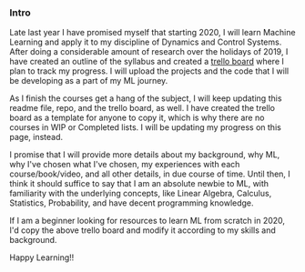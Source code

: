 ### Intro

Late last year I have promised myself that starting 2020, I will learn Machine Learning and apply it to my discipline of Dynamics and Control Systems. After doing a considerable amount of research over the holidays of 2019, I have created an outline of the syllabus and created a [trello board](https://trello.com/b/WTAfa9fW) where I plan to track my progress. I will upload the projects and the code that I will be developing as a part of my ML journey.

As I finish the courses get a hang of the subject, I will keep updating this readme file, repo, and the trello board, as well. I have created the trello board as a template for anyone to copy it, which is why there are no courses in WIP or Completed lists. I will be updating my progress on this page, instead.

I promise that I will provide more details about my background, why ML, why I've chosen what I've chosen, my experiences with each course/book/video, and all other details, in due course of time. Until then, I think it should suffice to say that I am an absolute newbie to ML, with familiarity with the underlying concepts, like Linear Algebra, Calculus, Statistics, Probability, and have decent programming knowledge.

If I am a beginner looking for resources to learn ML from scratch in 2020, I'd copy the above trello board and modify it according to my skills and background.

Happy Learning!!

